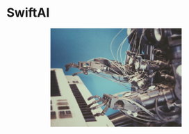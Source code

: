 # SwiftAI




<p align="center">
<img src="https://github.com/RamitSharma991/SwiftAI/blob/main/AI.jpg" style="width: 60%; height:80%"/>
</p>
